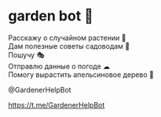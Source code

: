 # garden bot 🌴

Расскажу о случайном растении 🌵                
Дам полезные советы садоводам 📝                
Пошучу 🎭                
Отправлю данные о погоде ☁                
Помогу вырастить апельсиновое дерево 🍊                
  
@GardenerHelpBot

https://t.me/GardenerHelpBot
